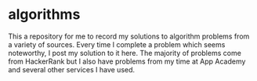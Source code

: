 # algorithms

This a repository for me to record my solutions to algorithm problems from a variety of sources. Every time I complete a problem which seems noteworthy, I post my solution to it here. 
The majority of problems come from HackerRank but I also have problems from my time at App Academy and several other services I have used.
